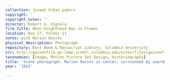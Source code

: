 ```yaml
---
collection: Joseph Urban papers
copyright: ''
copyright_notes: ''
director: Robert G. Vignola
film_title: When Knighthood Was in Flower
location: Box 27, Folder 11
notes: with Marion Davies
physical_description: Photograph
repository: Rare Book & Manuscript Library, Columbia University
src: http://gainesfilm.qa-lamp.ccnmtl.columbia.edu/sites/files/gainesfilm/images/1000102079.jpg
taxonomies: [Image, Motion Picture Set Design, Historiography]
title: 'Scene photograph: Marion Davies in center, surrounded by swordmen'
year: '1922'

---
```

